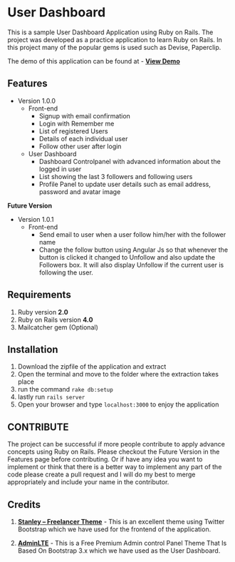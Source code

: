 # User Dashboard

This is a sample User Dashboard Application using Ruby on Rails. The project was developed as a practice application to learn Ruby on Rails. In this project many of the popular gems is used such as Devise, Paperclip.

The demo of this application can be found at - [**View Demo**](http://)

## Features

* Version 1.0.0
	* Front-end
		* Signup with email confirmation
		* Login with Remember me
		* List of registered Users
		* Details of each individual user
		* Follow other user after login
	* User Dashboard
		* Dashboard Controlpanel with advanced information about the logged in user
		* List showing the last 3 followers and following users
		* Profile Panel to update user details such as email address, password and avatar image

**Future Version**

* Version 1.0.1
	* Front-end
		* Send email to user when a user follow him/her with the follower name
		* Change the follow button using Angular Js so that whenever the button is clicked it changed to Unfollow and also update the Followers box. It will also display Unfollow if the current user is following the user.

## Requirements

1. Ruby version **2.0**
2. Ruby on Rails version **4.0**
3. Mailcatcher gem (Optional)

## Installation

1. Download the zipfile of the application and extract
2. Open the terminal and move to the folder where the extraction takes place
3. run the command `rake db:setup`
4. lastly run `rails server`
5. Open your browser and type `localhost:3000` to enjoy the application

## CONTRIBUTE

The project can be successful if more people contribute to apply advance concepts using Ruby on Rails. Please checkout the Future Version in the Features page before contributing. Or if have any idea you want to implement or think that there is a better way to implement any part of the code please create a pull request and I will do my best to merge appropriately and include your name in the contributor.

## Credits

1. [**Stanley – Freelancer Theme**](http://www.blacktie.co/2014/01/stanley-freelancer-theme/) - This is an excellent theme using Twitter Bootstrap which we have used for the frontend of the application. 

2. [**AdminLTE**](https://github.com/almasaeed2010/AdminLTE) - This is a Free Premium Admin control Panel Theme That Is Based On Bootstrap 3.x which we have used as the User Dashboard. 
